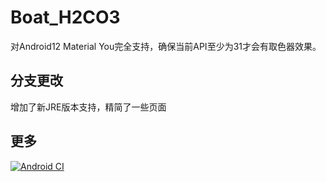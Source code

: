 # Boat_H2CO3
对Android12 Material You完全支持，确保当前API至少为31才会有取色器效果。
## 分支更改
增加了新JRE版本支持，精简了一些页面
## 更多
[![Android CI](https://github.com/bilicainiaohh/Boat_H2CO3/actions/workflows/android.yml/badge.svg?branch=Material-You)](https://github.com/bilicainiaohh/Boat_H2CO3/actions/workflows/android.yml)
